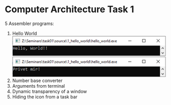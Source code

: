 # Computer Architecture Task 1

5 Assembler programs:
1.  Hello World
![picture 1](https://raw.githubusercontent.com/OlegStanKoptev/task01/master/source/1_hello_world/1.png)
![picture 2](https://raw.githubusercontent.com/OlegStanKoptev/task01/master/source/1_hello_world/2.png)
2.  Number base converter
3.  Arguments from terminal
4.  Dynamic transparency of a window
5.  Hiding the icon from a task bar
